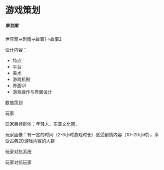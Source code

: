 # 游戏策划

##### 策划案

世界观->剧情->故事1->故事2

设计内容：

- 特点
- 平台
- 美术
- 游戏机制
- 界面UI
- 游戏操作与界面设计



数值策划





玩家

玩家目标群体：年轻人，东亚文化圈，

玩家画像：有一定的时间（2-3小时游戏时长）感受剧情内容（10~20小时），享受古典2D游戏内容的人群

玩家对抗系统

玩家对抗玩家